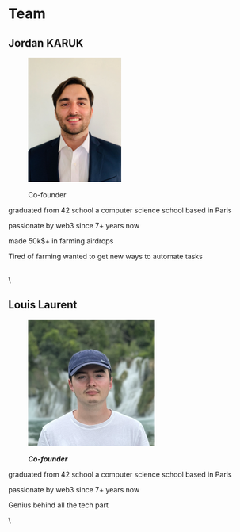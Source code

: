 # Team

## Jordan KARUK

<figure><img src=".gitbook/assets/KARUK.jpg" alt="" width="188"><figcaption><p>Co-founder</p></figcaption></figure>

graduated from 42 school a computer science school based in Paris

passionate by web3 since 7+ years now

made 50k$+ in farming airdrops

Tired of farming wanted to get new ways to automate tasks

\
\


## Louis Laurent

<figure><img src=".gitbook/assets/TPYQV6TCL-UQ14XKFDM-629f9ac1229b-512.png" alt="" width="256"><figcaption><p><em><strong>Co-founder</strong></em></p></figcaption></figure>

graduated from 42 school a computer science school based in Paris

passionate by web3 since 7+ years now

Genius behind all the tech part

\
